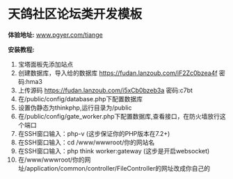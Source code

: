 # 天鸽社区论坛类开发模板
**体验地址:**
www.pgyer.com/tiange

**安装教程:**
1. 宝塔面板先添加站点
2. 创建数据库，导入给的数据库
https://fudan.lanzoub.com/iF2Zc0bzea4f
密码:hma3
3. 上传源码
https://fudan.lanzoub.com/i5xCb0bzeb3a
密码:c7bt
4. 在/public/config/database.php下配置数据库
5. 设置伪静态为thinkphp,运行目录为/public
6. 在/public/config/gate_worker.php下配置数据库,查看接口，在防火墙放行这个端口
7. 在SSH窗口输入：php-v (这步保证你的PHP版本在7.2+)
8. 在SSH窗口输入：cd /www/wwwroot/你的网站名
9. 在SSH窗口输入：php think worker:gateway (这步是开启websocket)
10. 在/www/wwwroot/你的网址/application/common/controller/FileController的网址改成你自己的
